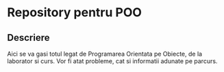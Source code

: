 # Repository pentru POO

## Descriere
Aici se va gasi totul legat de Programarea Orientata pe Obiecte, de la laborator si curs. Vor fi atat probleme, cat si informatii adunate pe parcurs.